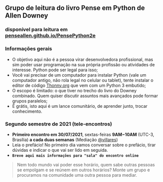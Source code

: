 ## Grupo de leitura do livro Pense em Python de Allen Downey 
### disponível para leitura em [penseallen.github.io/PensePython2e](https://penseallen.github.io/PensePython2e/)

### Informações gerais
- O objetivo aqui não é a pessoa virar desenvolvedora profissional, mas sim poder usar programação na sua própria profissão ou atividades de interesse. Python pode ser legal para isso;
- Você vai precisar de um computador para instalar Python (vale um computador antigo, não rola legal no celular ou tablet), tente instalar o editor de código [Thonny.org](https://thonny.org) que vem com um Python 3 embutido;
- O escopo é limitado: o que tiver no trecho do livro do Downey combinado. Quem quiser discutir assuntos mais avançados pode formar grupos paralelos;
- É grátis, isto aqui é um lance comunitário, de aprender junto, trocar conhecimento.

### Segundo semestre de 2021 (tele-encontros)
- **Primeiro encontro em 30/07/2021**, sextas-feiras **9AM−10AM** (UTC-3, Brasília) **a cada duas semanas** (Mediação [@villares](http://github.com/villares))
- Leia o prefácio! No primeiro dia vamos conversar sobre o prefácio, tirar dúvidas e indicar o que vai ser lido em seguida. 
- **`Breve aqui mais informações para "sala" do encontro online`**

> Nem todo mundo vai poder esse horário, quem sabe outras pessoas se empolgam e se reúnem em outros horários?
> Monte um grupo e procuramos na comunidade uma outra pessoa para mediar.
